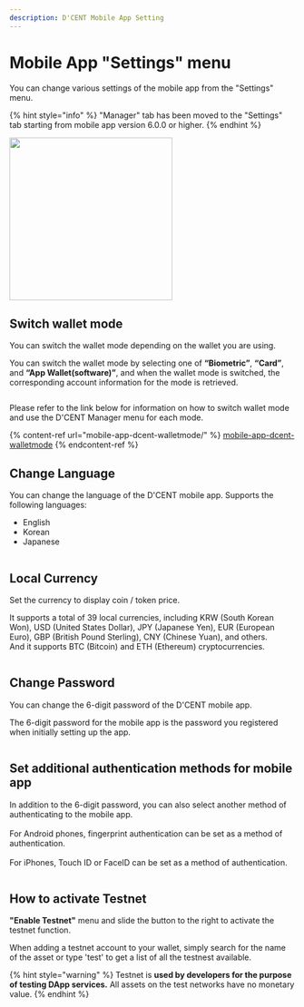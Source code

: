 ```yaml
---
description: D'CENT Mobile App Setting
---
```


# Mobile App "Settings" menu

You can change various settings of the mobile app from the "Settings" menu.

{% hint style="info" %}
"Manager" tab has been moved to the "Settings" tab starting from mobile app version 6.0.0 or higher.
{% endhint %}

<div align="left">

<img src="../../.gitbook/assets/Setting-eng01.png" alt="" width="287">

</div>

## Switch wallet mode

You can switch the wallet mode depending on the wallet you are using.

You can switch the wallet mode by selecting one of **“Biometric”**, **“Card”**, and **“App Wallet(software)”**, and when the wallet mode is switched, the corresponding account information for the mode is retrieved.

<figure><img src="../../.gitbook/assets/Setting-eng02.png" alt=""><figcaption></figcaption></figure>

Please refer to the link below for information on how to switch wallet mode and use the D'CENT Manager menu for each mode.

{% content-ref url="mobile-app-dcent-walletmode/" %}
[mobile-app-dcent-walletmode](mobile-app-dcent-walletmode/)
{% endcontent-ref %}

## Change Language

You can change the language of the D'CENT mobile app. Supports the following languages:

* English
* Korean
* Japanese

<figure><img src="../../.gitbook/assets/Setting-eng03.png" alt=""><figcaption></figcaption></figure>

## Local Currency

​Set the currency to display coin / token price.

It supports a total of 39 local currencies, including KRW (South Korean Won), USD (United States Dollar), JPY (Japanese Yen), EUR (European Euro), GBP (British Pound Sterling), CNY (Chinese Yuan), and others.\
And it supports BTC (Bitcoin) and ETH (Ethereum) cryptocurrencies.

<figure><img src="../../.gitbook/assets/Setting-eng04.png" alt=""><figcaption></figcaption></figure>

## Change Password

You can change the 6-digit password of the D'CENT mobile app.

The 6-digit password for the mobile app is the password you registered when initially setting up the app.

<figure><img src="../../.gitbook/assets/Setting-eng05.png" alt=""><figcaption></figcaption></figure>

## Set additional authentication methods for mobile app

In addition to the 6-digit password, you can also select another method of authenticating to the mobile app. \
\
For Android phones, fingerprint authentication can be set as a method of authentication. \
\
For iPhones, Touch ID or FaceID can be set as a method of authentication.

<figure><img src="../../.gitbook/assets/Setting-eng06.png" alt=""><figcaption></figcaption></figure>

## How to activate Testnet

**"Enable Testnet"** menu and slide the button to the right to activate the testnet function.

When adding a testnet account to your wallet, simply search for the name of the asset or type 'test' to get a list of all the testnest available.

{% hint style="warning" %}
Testnet is **used by developers for the purpose of testing DApp services.** All assets on the test networks have no monetary value.
{% endhint %}

<figure><img src="../../.gitbook/assets/Setting-eng07 (1).png" alt=""><figcaption></figcaption></figure>
